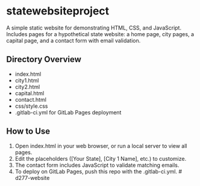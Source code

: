 # statewebsiteproject

A simple static website for demonstrating HTML, CSS, and JavaScript.  
Includes pages for a hypothetical state website: a home page, city pages, a capital page, and a contact form with email validation.  

## Directory Overview
- index.html  
- city1.html  
- city2.html  
- capital.html  
- contact.html  
- css/style.css  
- .gitlab-ci.yml for GitLab Pages deployment  

## How to Use
1. Open index.html in your web browser, or run a local server to view all pages.  
2. Edit the placeholders ([Your State], [City 1 Name], etc.) to customize.  
3. The contact form includes JavaScript to validate matching emails.  
4. To deploy on GitLab Pages, push this repo with the .gitlab-ci.yml.  # d277-website

